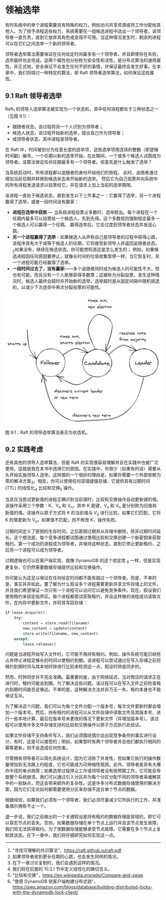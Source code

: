 # 领袖选举

有时系统中的单个进程需要具有特殊的权力，例如访问共享资源或将工作分配给其他人。为了授予进程这些权力，系统需要在一组候选进程中选出一个领导者，该领导者一直负责，直到它放弃其角色或变得不可用。当这种情况发生时，剩余的进程可以在它们之间选举一个新的领导者。

领导者选举算法需要保证在任何给定时间最多有一个领导者，并且即使存在失败，选举最终也会完成。这两个属性也分别称为安全性和活性，是分布式算法的通用属性。非正式地，安全保证不会发生任何不好的事情，并保证最终会发生好事。在本章中，我们将探讨一种特定的算法，即 Raft 领导者选举算法，如何保证这些属性。

## 9.1 Raft 领导者选举

Raft<sub>1</sub> 的领导人选举算法被实现为一个状态机，其中任何进程都处于三种状态之一（见图 9.1）：

- 跟随者状态，该过程将另一个人识别为领导者；
- 候选人状态，该过程开始新的选举，提出自己作为领导者；
- 或领导者状态，其中进程是领导者。

在 Raft 中，时间被划分为任意长度的选举项，这些选举项用连续的整数（即逻辑时间戳）编号。一个任期以新的选举开始，在此期间，一个或多个候选人试图成为领导者。该算法保证任何任期最多有一个领导者。但首先是什么触发了选举？

当系统启动时，所有进程都以追随者的身份开始他们的旅程。 此时，追随者通过增加当前任期并转换到候选状态来开始新的选举。 然后它为自己投票并向系统中的所有进程发送请求以投票给它，并在请求上加上当前的选举期限。

该进程一直处于候选状态，直到发生以下三件事之一：它赢得了选举，另一个进程赢得了选举，或者一段时间没有赢家：

- **进程在选举中获胜** — 当系统进程投票占多数时，选举胜出。每个进程在一个任期内最多可以投票给一个候选人，先到先得。这个多数规则强制规定最多一个候选人可以赢得一个任期。 赢得选举后，它会过度到领导者状态并发送心跳。
- **另一个进程赢得了选举** - 如果候选人从声称自己是领导者的过程中获得心跳，该程序具有大于或等于候选人的任期，它将接受新领导人并返回追随者状态。<sub>2</sub>如果没有，继续在候选状态。你可能想知道这是怎么发生的； 例如，如果候选进程因任何原因要停止，就像长时间的垃圾收集暂停一样，当它恢复时，另一个进程可能已经赢得了选举。
- **一段时间过去了，没有赢家**——多个追随者同时成为候选人的可能性不大，但也有可能，而且没有一个人能够获得多数票；这被称为分裂投票。发生这种情况时，候选人最终会超时并开始新的选举。选举超时是从固定间隔中随机挑选的，以减少下次选举中再次分裂投票的可能性。

![](../images/09/9-01.png)

图 9.1：Raft 的领导选举算法表示为状态机。

## 9.2 实践考虑

还有其他的领导人选举算法，但是 Raft 的实现很容易理解并且在实践中也被广泛使用，这就是我在本书中选择它的原因。在实践中，你很少（如果有的话）需要从头开始实施领导人选举。这样做的一个很好的理由是，如果你需要一个外部依赖为零的解决方案<sub>3</sub>。相反，你可以使用任何容错键值存储，它提供具有过期时间 (TTL) 的线性化<sub>4</sub> 比较和交换<sub>5</sub> 操作。

当且仅当尝试更新值的进程正确识别当前值时，比较和交换操作自动更新键的值。该操作采用三个参数：K、V<sub>o</sub> 和 V<sub>n</sub>，其中 K 是键，V<sub>o </sub>和 V<sub>n</sub> 是分别称为旧值和新值的值。该操作以原子方式将 K 的当前值与 V<sub>o</sub> 进行比较，如果它们匹配，它将 K 的值更新为 V<sub>n</sub>。如果值不匹配，则不修改 K，操作失败。

过期时间定义了密钥的生存时间，之后密钥过期并从存储中删除，除非过期时间延长。这个想法是，每个竞争进程都试图通过使用比较和交换创建一个新密钥来获取租约。第一个成功的进程成为领导者，并保持这种状态，直到它停止更新租约，之后另一个进程可以成为领导者。

过期逻辑也可以在客户端实现，就像 DynamoDB 的这个锁定库 <sub>6</sub> 一样，但是实现更复杂，它仍然需要数据存储提供比较和交换操作。

你可能认为这足以保证在任何给定时间都不能有超过一个领导者。但是，不幸的是，事实并非如此。要了解为什么假设多个进程需要更新共享文件存储上的文件，并且我们希望保证一次只有一个进程可以访问它以避免竞争条件。现在，假设我们使用租约来锁定临界区。每个进程都尝试获取租约，并且这样做的进程成功读取文件，在内存中更新文件，并将其写回存储：

```python
if lease.acquire():
    try:
        content = store.read(filename)
        new_content = update(content)
        store.write(filename, new_content)
    except:
        lease.release()
```

问题是当进程开始写入文件时，它可能不再持有租约。例如，操作系统可能已经抢占并停止进程足够长的时间以使租约到期。该进程可以尝试通过在写入存储之前将租约到期时间与其本地时钟进行比较来检测这一点，假设时钟是同步的。

然而，时钟同步并不完全准确。最重要的是，由于网络延迟，当对商店的请求正在进行时，租约可能会到期。为了解决这些问题，该过程可以在写入文件之前检查租约到期时间是否足够远。不幸的是，这种解决方法并非万无一失，租约本身也不能保证互斥。

为了解决这个问题，我们可以为每个文件分配一个版本号，每次文件更新时都会增加一个版本号。然后，持有租约的进程可以从文件存储中读取文件及其版本号，进行一些本地计算，最后在版本号未更改的情况下更新文件（并增加版本号）。该过程可以使用许多文件存储支持的比较和交换操作以原子方式执行此验证。

如果文件存储不支持条件写入，我们必须围绕偶尔会出现竞争条件的事实进行设计。有时，这是可以接受的；例如，如果暂时有两个领导者并且他们都执行相同的幂等更新，则不会造成任何伤害。

尽管拥有领导者可以简化系统设计，因为它消除了并发性，但如果它执行的操作数量增加到无法跟上的程度，它也可能成为可伸缩性瓶颈。此外，领导者是具有大爆炸半径的单点故障；如果选举过程停止工作或领导者没有按预期工作，它可能会导致整个系统崩溃。我们可以通过引入分区并为每个分区分配不同的领导者来缓解其中的一些缺点，但这会带来额外的复杂性。这是许多分布式数据存储使用的解决方案，因为它们无论如何都需要使用分区来存储不适合单个节点的数据。

根据经验，如果我们必须有一个领导者，我们必须尽量减少它所执行的工作，并准备偶尔拥有不止一个。

退一步说，我们之前做出的一个关键假设是持有租约的数据存储是容错的，即它可以容忍节点的丢失。否则，如果数据存储在单个节点上运行并且该节点发生故障，我们将无法获得租约。为了使数据存储能够承受节点故障，它需要在多个节点上复制其状态。在下一章中，我们将仔细研究如何实现这一点。

---------------------

1. "寻找可理解的共识算法"，https://raft.github.io/raft.pdf
2. 如果领导者收到更长任期的心跳，也会发生同样的情况。
3. 在下一章讨论复制时，我们会遇到这样的情况。
4. 我们将在后面的 10.3.1 节中定义线性化的确切含义。
5. "比较和交换"，https://en.wikipedia.org/wiki/Compare-and-swap
6. "使用 DynamoDB 锁客户端构建分布式锁"，https://aws.amazon.com/blogs/database/building-distributed-locks-with-the-dynamodb-lock-client/
